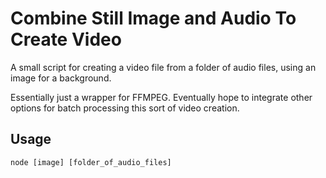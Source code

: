 # Combine Still Image and Audio To Create Video

A small script for creating a video file from a folder of audio files, using an image for a background.

Essentially just a wrapper for FFMPEG. Eventually hope to integrate other options for batch processing this sort of video creation.

## Usage

```
node [image] [folder_of_audio_files]
```
